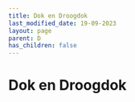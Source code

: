 ```yaml
---
title: Dok en Droogdok
last_modified_date: 19-09-2023
layout: page
parent: D
has_children: false
---
```


Dok en Droogdok
===============

